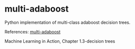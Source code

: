 # multi-adaboost
Python implementation of multi-class adaboost decision trees.

References:
[multi-adaboost](https://web.stanford.edu/~hastie/Papers/samme.pdf)

Machine Learning in Action, Chapter 1.3-decision trees

